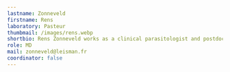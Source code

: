 ```yaml
---
lastname: Zonneveld
firstname: Rens
laboratory: Pasteur
thumbmail: /images/rens.webp
shortbio: Rens Zonneveld works as a clinical parasitologist and postdoctoral researcher at the Department of Medical Microbiology & Infection Prevention of Amsterdam University Medical Centers, Amsterdam, The Netherlands. His work focuses on the (improvement of) diagnosis, treatment, and clinical management of human parasitic disease. He has a specific research interest in protozoan infections, such as malaria, leishmaniasis and toxoplasmosis. Lastly, he coordinates, and participates in, several national and international parasitology courses.
role: MD
mail: zonneveld@leisman.fr
coordinator: false
---
```

